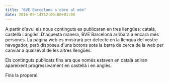 ```yaml
---
title: "BVE Barcelona s'obre al món"
date: 2016-09-14T12:00:00+01:00
---
```

A partir d'avui els nous continguts es publicaran en tres llengües: català, castellà i anglès. D'aquesta manera, BVE Barcelona arribarà a encara més persones. La pàgina web es mostrarà per defecte en la llengua del vostre navegador, però disposeu d'uns botons sota la barra de cerca de la web per canviar a qualsevol de les altres llengües.

Els continguts publicats fins ara que només estaven en català aniran apareixent progressivament en castellà i en anglès.

Fins la propera!
